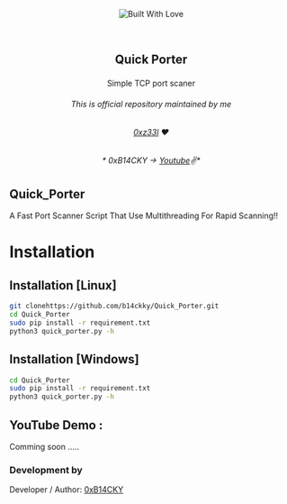 <p align=center>
  <img title="Built With Love" src="https://forthebadge.com/images/badges/built-with-love.svg"></p>
  
  <br>
  
##   <p align="center">Quick Porter<p align="center"> 
  <p align="center">Simple TCP port scaner<p align="center">




###### <p align="center">*This is official repository maintained by me*
###### <p align="center"> *[0xz33l](https://www.instagram.com/0xz33l/) ❤️*
###### <p align="center"> * 0xB14CKY → [Youtube](https://www.youtube.com/channel/UC8bmAXnfIitSouOnhD9bjzA)✌*
  

## Quick_Porter
 
A Fast Port Scanner Script That Use Multithreading For Rapid Scanning!!
  

 
 # Installation

## Installation [Linux]
```bash
git clonehttps://github.com/b14ckky/Quick_Porter.git
cd Quick_Porter
sudo pip install -r requirement.txt
python3 quick_porter.py -h
```

## Installation [Windows]
```bash
cd Quick_Porter
sudo pip install -r requirement.txt
python3 quick_porter.py -h
```



 ## YouTube Demo :
  Comming soon .....


 

 ### Development by

Developer / Author: [0xB14CKY](https://www.instagram.com/0xz33l/)
